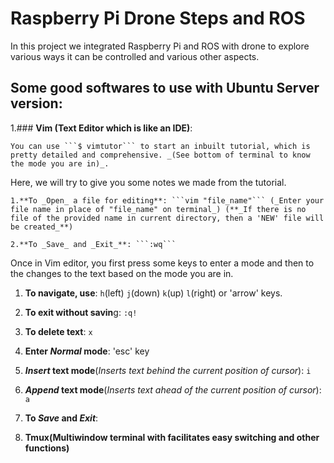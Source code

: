 # Raspberry Pi Drone Steps and ROS
In this project we integrated Raspberry Pi and ROS with drone to explore various ways it can be controlled and various other aspects.

## Some good softwares to use with Ubuntu Server version:
1.### **Vim (Text Editor which is like an IDE)**:

    You can use ```$ vimtutor``` to start an inbuilt tutorial, which is pretty detailed and comprehensive. _(See bottom of terminal to know the mode you are in)_.


   Here, we will try to give you some notes we made from the tutorial.

    1.**To _Open_ a file for editing**: ```vim "file_name"``` (_Enter your file name in place of "file_name" on terminal_) (**_If there is no file of the provided name in current directory, then a 'NEW' file will be created_**)

    2.**To _Save_ and _Exit_**: ```:wq```

   Once in Vim editor, you first press some keys to enter a mode and then to the changes to the text based on the mode you are in.
  
  1. **To navigate, use**: ```h```(left) ```j```(down) ```k```(up) ```l```(right) or 'arrow' keys.  
  2. **To exit without savin**g: ```:q!```
  3. **To delete text**: ```x```
  4. **Enter _Normal_ mode**: 'esc' key
  5. **_Insert_ text mode**(_Inserts text behind the current position of cursor_): ```i```
  6. **_Append_ text mode**(_Inserts text ahead of the current position of cursor_): ```a```
  7. **To _Save_ and _Exit_**:

2. **Tmux(Multiwindow terminal with facilitates easy switching and other functions)**

